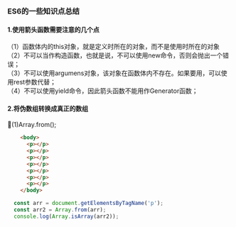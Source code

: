### ES6的一些知识点总结
#### 1.使用箭头函数需要注意的几个点
（1）函数体内的this对象，就是定义时所在的对象，而不是使用时所在的对象   
（2）不可以当作构造函数，也就是说，不可以使用new命令，否则会抛出一个错误；  
（3）不可以使用argumens对象，该对象在函数体内不存在。如果要用，可以使用rest参数代替；   
（4）不可以使用yield命令，因此箭头函数不能用作Generator函数；    
#### 2.将伪数组转换成真正的数组
(1)Array.from();
```html
    <body>
      <p></p>
      <p></p>
      <p></p>
      <p></p>
      <p></p>
      <p></p>
      <p></p>
    </body>
```
```javascript
  const arr = document.getElementsByTagName('p');
  const arr2 = Array.from(arr);
  console.log(Array.isArray(arr2));
```